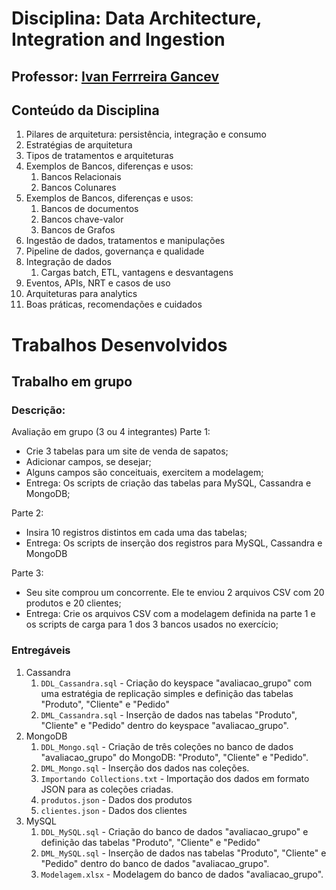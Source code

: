 # Disciplina: Data Architecture, Integration and Ingestion

## Professor: [Ivan Ferrreira Gancev](https://www.linkedin.com/in/ivan-gancev-8571b017/)

## Conteúdo da Disciplina
1. Pilares de arquitetura: persistência, integração e consumo
2. Estratégias de arquitetura
3. Tipos de tratamentos e arquiteturas
4. Exemplos de Bancos, diferenças e usos:
   1. Bancos Relacionais
   2. Bancos Colunares
5. Exemplos de Bancos, diferenças e usos:
   1. Bancos de documentos
   2. Bancos chave-valor
   3. Bancos de Grafos
6. Ingestão de dados, tratamentos e manipulações
7. Pipeline de dados, governança e qualidade
8. Integração de dados
   1. Cargas batch, ETL, vantagens e desvantagens
9.  Eventos, APIs, NRT e casos de uso
10. Arquiteturas para analytics
11. Boas práticas, recomendações e cuidados

# Trabalhos Desenvolvidos
## Trabalho em grupo
### Descrição:
Avaliação em grupo (3 ou 4 integrantes)
Parte 1:
- Crie 3 tabelas para um site de venda de sapatos;
- Adicionar campos, se desejar;
- Alguns campos são conceituais, exercitem a modelagem;
- Entrega: Os scripts de criação das tabelas para MySQL, Cassandra e MongoDB;

Parte 2:
- Insira 10 registros distintos em cada uma das tabelas;
- Entrega: Os scripts de inserção dos registros para MySQL, Cassandra e MongoDB

Parte 3:
- Seu site comprou um concorrente. Ele te enviou 2 arquivos CSV com 20 produtos e 20 clientes;
- Entrega: Crie os arquivos CSV com a modelagem definida na parte 1 e os scripts de carga para 1 dos 3 bancos usados no exercício;

### Entregáveis
1. Cassandra
   1. `DDL_Cassandra.sql` - Criação do keyspace "avaliacao_grupo" com uma estratégia de replicação simples e definição das tabelas "Produto", "Cliente" e "Pedido"
   2. `DML_Cassandra.sql` - Inserção de dados nas tabelas "Produto", "Cliente" e "Pedido" dentro do keyspace "avaliacao_grupo".
2. MongoDB
   1. `DDL_Mongo.sql` - Criação de três coleções no banco de dados "avaliacao_grupo" do MongoDB: "Produto", "Cliente" e "Pedido".
   2. `DML_Mongo.sql` - Inserção dos dados nas coleções.
   3. `Importando Collections.txt` - Importação dos dados em formato JSON para as coleções criadas.
   4. `produtos.json` - Dados dos produtos
   5. `clientes.json` - Dados dos clientes
3. MySQL
   1. `DDL_MySQL.sql` - Criação do banco de dados "avaliacao_grupo" e definição das tabelas "Produto", "Cliente" e "Pedido"
   2. `DML_MySQL.sql` - Inserção de dados nas tabelas "Produto", "Cliente" e "Pedido" dentro do banco de dados "avaliacao_grupo".
   3. `Modelagem.xlsx` - Modelagem do banco de dados "avaliacao_grupo".